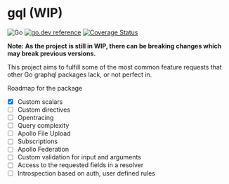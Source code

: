 # gql (WIP)

![Go](https://github.com/rigglo/gql/workflows/Go/badge.svg)
[![go.dev reference](https://img.shields.io/badge/go.dev-reference-007d9c?logo=go&logoColor=white)](https://pkg.go.dev/github.com/rigglo/gql)
[![Coverage Status](https://coveralls.io/repos/github/rigglo/gql/badge.svg?branch=master)](https://coveralls.io/github/rigglo/gql?branch=master)

**Note: As the project is still in WIP, there can be breaking changes which may break previous versions.**

This project aims to fulfill some of the most common feature requests that other Go graphql packages lack, or not perfect in.

Roadmap for the package

- [x] Custom scalars
- [ ] Custom directives
- [ ] Opentracing
- [ ] Query complexity
- [ ] Apollo File Upload
- [ ] Subscriptions
- [ ] Apollo Federation
- [ ] Custom validation for input and arguments
- [ ] Access to the requested fields in a resolver
- [ ] Introspection based on auth, user defined rules
